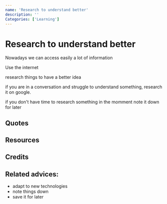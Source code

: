 ```yaml
---
name: 'Research to understand better'
description: ''
Categories: ['Learning']
---
```

# Research to understand better

Nowadays we can access easily a lot of information

Use the internet

research things to have a better idea 

if you are in a conversation and struggle to understand something, research it on google.

if you don't have time to research something in the momment note it down for later

## Quotes

## Resources

## Credits

## Related advices:

- adapt to new technologies
- note things down
- save it for later
